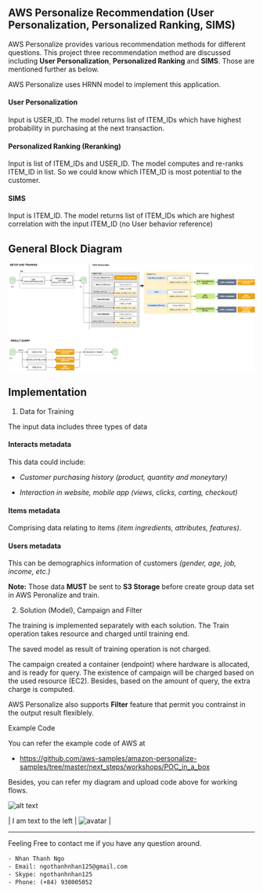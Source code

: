 ## AWS Personalize Recommendation (User Personalization, Personalized Ranking, SIMS)

AWS Personalize provides various recommendation methods for different questions. This project three recommendation method are discussed including **User Personalization**, **Personalized Ranking** and **SIMS**. Those are mentioned further as below.

AWS Personalize uses HRNN model to implement this application.

#### User Personalization

Input is USER_ID. The model returns list of ITEM_IDs which have highest probability in purchasing at the next transaction.

#### Personalized Ranking (Reranking)

Input is list of ITEM_IDs and USER_ID. The model computes and re-ranks ITEM_ID in list. So we could know which ITEM_ID is most potential to the customer.

#### SIMS

Input is ITEM_ID. The model returns list of ITEM_IDs which are highest correlation with the input ITEM_ID (no User behavior reference)

## General Block Diagram

![alt text](https://github.com/carfirst125/portfolio/blob/main/aws_personalize_recommendation/images/aws_personalize_recommendation_BlockDiagram.png?raw=true)

## Implementation

1. Data for Training

The input data includes three types of data

#### Interacts metadata

This data could include: 

*   *Customer purchasing history (product, quantity and moneytary)*

*   *Interaction in website, mobile app (views, clicks, carting, checkout)*

#### Items metadata

Comprising data relating to items *(item ingredients, attributes, features)*.

#### Users metadata

This can be demographics information of customers *(gender, age, job, income, etc.)*

**Note:** Those data **MUST** be sent to **S3 Storage** before create group data set in AWS Peronalize and train.

2. Solution (Model), Campaign and Filter

The training is implemented separately with each solution. The Train operation takes resource and charged until training end. 

The saved model as result of training operation is not charged. 

The campaign created a container (endpoint) where hardware is allocated, and is ready for query. The existence of campaign will be charged based on the used resource (EC2). Besides, based on the amount of query, the extra charge is computed.

AWS Personalize also supports **Filter** feature that permit you contrainst in the output result flexiblely.

Example Code

You can refer the example code of AWS at

  *  https://github.com/aws-samples/amazon-personalize-samples/tree/master/next_steps/workshops/POC_in_a_box

Besides, you can refer my diagram and upload code above for working flows.

![alt text](https://lh3.googleusercontent.com/-v7F0d6rKVUk/WbIOqqTcdfI/AAAAAAAAA7E/exAPR6fqRoEJPHjHmGHp5tSwVLBS8butgCEwYBhgLKtQDAL1Ocqyrgsaxht0kDTeaghYHEalI5hMjnbpBlqoZu3JdBJ7RJDW5BcqwJSw5TxfKh7BimSoPaBuC4JEGgaMncJJU49TXx515GY28GgOkGl5z-sqtmZqwYxDWAFPrarqx-Ru3JLMVtmvpBPrphm8kJ10mBmP_94Z6wHdRT9qaVhO-NJ_WgpjaMmlhpaAHraMtiPDnJTAJLrsrKC6_APReMt3-NSgFdXBPRU0NOxJ-EncuR3A1oV_TMallXqtama_UF9V9hhmSiGOS8o4gzPcGSJV-AXcBmUC6EJ-Jemm5MuFzgU1dgYHDtgD3u7MFqJf4thVxtXcXp-d8V72mMHYhfgecN-kyLFkR0_8Yyas10vvLmkCkPPHnxvcjX526hmofDncehNRa0R7WqBhpWXtYN3NuU5_eFwJCfplwnHYgUlZqJ1iPRFmHweSwKCoFfFLSEG6wk3y17W8ncgzNF1NdiZ_D2Wgr-ouj21J_oc4zY-3C9YK_cdq-PppEcM5zmLikIRgAiLLLcqI-oJpFM4fB786NUP0JNmp-WHXV0av2JvYhpC54qc_1asMmK1HsdUZic-BsG161DohPKtpHcp_Uhu9UNX_mDERYRiGpL6M8GS2GcC2kMLHG2YAG/w140-h139-p/Nhan.png?raw=true)

| I am text to the left  | ![avatar](https://lh3.googleusercontent.com/-v7F0d6rKVUk/WbIOqqTcdfI/AAAAAAAAA7E/exAPR6fqRoEJPHjHmGHp5tSwVLBS8butgCEwYBhgLKtQDAL1Ocqyrgsaxht0kDTeaghYHEalI5hMjnbpBlqoZu3JdBJ7RJDW5BcqwJSw5TxfKh7BimSoPaBuC4JEGgaMncJJU49TXx515GY28GgOkGl5z-sqtmZqwYxDWAFPrarqx-Ru3JLMVtmvpBPrphm8kJ10mBmP_94Z6wHdRT9qaVhO-NJ_WgpjaMmlhpaAHraMtiPDnJTAJLrsrKC6_APReMt3-NSgFdXBPRU0NOxJ-EncuR3A1oV_TMallXqtama_UF9V9hhmSiGOS8o4gzPcGSJV-AXcBmUC6EJ-Jemm5MuFzgU1dgYHDtgD3u7MFqJf4thVxtXcXp-d8V72mMHYhfgecN-kyLFkR0_8Yyas10vvLmkCkPPHnxvcjX526hmofDncehNRa0R7WqBhpWXtYN3NuU5_eFwJCfplwnHYgUlZqJ1iPRFmHweSwKCoFfFLSEG6wk3y17W8ncgzNF1NdiZ_D2Wgr-ouj21J_oc4zY-3C9YK_cdq-PppEcM5zmLikIRgAiLLLcqI-oJpFM4fB786NUP0JNmp-WHXV0av2JvYhpC54qc_1asMmK1HsdUZic-BsG161DohPKtpHcp_Uhu9UNX_mDERYRiGpL6M8GS2GcC2kMLHG2YAG/w140-h139-p/Nhan.png?raw=true) |

- - - - - 
Feeling Free to contact me if you have any question around.

    - Nhan Thanh Ngo
    - Email: ngothanhnhan125@gmail.com
    - Skype: ngothanhnhan125
    - Phone: (+84) 938005052

